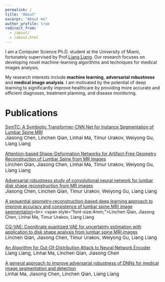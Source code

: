 ```yaml
---
permalink: /
title: "About"
excerpt: "About me"
author_profile: true
redirect_from: 
  - /about/
  - /about.html
---
```

I am a Computer Science Ph.D. student at the University of Miami, fortunately supervised by Prof.[Liang Liang](https://liangbright.wordpress.com/). Our research focuses on developing novel machine-learning algorithms and techniques for medical images analysis. 

My research interests include **machine learning**, **adversarial robustness** and **medical image analysis**. I am motivated by the potential of deep learning to significantly improve healthcare by providing more accurate and efficient diagnoses, treatment planning, and disease monitoring.

Publications
======

[SymTC: A Symbiotic Transformer-CNN Net for Instance Segmentation of Lumbar Spine MRI](https://arxiv.org/abs/2401.09627)<br>
<span style="font-size:4mm;">Jiasong Chen, Linchen Qian, Linhai Ma, Timur Urakov, Weiyong Gu, Liang Liang </span> <br>

[Attention-based Shape-Deformation Networks for Artifact-Free Geometry Reconstruction of Lumbar Spine from MR Images](https://arxiv.org/abs/2404.00231)<br>
<span style="font-size:4mm;">Linchen Qian, Jiasong Chen, Linhai Ma, Timur Urakov, Weiyong Gu, Liang Liang </span> <br>

[Adversarial robustness study of convolutional neural network for lumbar disk shape reconstruction from MR images](https://www.spiedigitallibrary.org/conference-proceedings-of-spie/11596/1159615/Adversarial-robustness-study-of-convolutional-neural-network-for-lumbar-disk/10.1117/12.2580852.short#_=)<br>
<span style="font-size:4mm;">Jiasong Chen, Linchen Qian, Timur Urakov, Weiyong Gu, Liang Liang </span> <br>

[A sequential geometry-reconstruction-based deep learning approach to improve accuracy and consistence of lumbar spine MRI image segmentation]([https://arxiv.org/abs/2401.09627](https://www.spiedigitallibrary.org/conference-proceedings-of-spie/12926/1292634/A-sequential-geometry-reconstruction-based-deep-learning-approach-to-improve/10.1117/12.3007064.short))<br>
<span style="font-size:4mm;">Linchen Qian, Jiasong Chen, Linhai Ma, Timur Urakov, Liang Liang </span> <br>

[CQ-VAE: Coordinate quantized VAE for uncertainty estimation with application to disk shape analysis from lumbar spine MRI images](https://ieeexplore.ieee.org/abstract/document/9356321)<br>
<span style="font-size:4mm;">Linchen Qian, Jiasong Chen, Timur Urakov, Weiyong Gu, Liang Liang </span> <br>

[An Algorithm for Out-Of-Distribution Attack to Neural Network Encoder](https://arxiv.org/abs/2009.08016)<br>
<span style="font-size:4mm;">Liang Liang, Linhai Ma, Linchen Qian, Jiasong Chen </span> <br>

[A general approach to improve adversarial robustness of DNNs for medical image segmentation and detection](https://spie.org/MI/conferencedetails/medical-image-processing)<br>
<span style="font-size:4mm;">Linhai Ma, Jiasong Chen, Linchen Qian, Liang Liang </span> <br>



